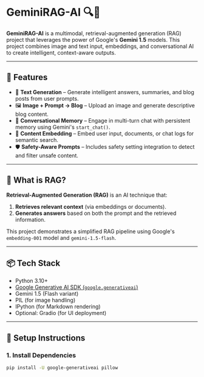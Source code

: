 # GeminiRAG-AI 🔍💬

**GeminiRAG-AI** is a multimodal, retrieval-augmented generation (RAG) project that leverages the power of Google's **Gemini 1.5** models. This project combines image and text input, embeddings, and conversational AI to create intelligent, context-aware outputs.

---

## 🚀 Features

- 🧠 **Text Generation** – Generate intelligent answers, summaries, and blog posts from user prompts.
- 🖼️ **Image + Prompt → Blog** – Upload an image and generate descriptive blog content.
- 💬 **Conversational Memory** – Engage in multi-turn chat with persistent memory using Gemini's `start_chat()`.
- 🔎 **Content Embedding** – Embed user input, documents, or chat logs for semantic search.
- 🛡️ **Safety-Aware Prompts** – Includes safety setting integration to detect and filter unsafe content.

---

## 🧠 What is RAG?

**Retrieval-Augmented Generation (RAG)** is an AI technique that:
1. **Retrieves relevant context** (via embeddings or documents).
2. **Generates answers** based on both the prompt and the retrieved information.

This project demonstrates a simplified RAG pipeline using Google's `embedding-001` model and `gemini-1.5-flash`.

---

## 📦 Tech Stack

- Python 3.10+
- [Google Generative AI SDK (`google.generativeai`)](https://pypi.org/project/google-generativeai/)
- Gemini 1.5 (Flash variant)
- PIL (for image handling)
- IPython (for Markdown rendering)
- Optional: Gradio (for UI deployment)

---

## 🔧 Setup Instructions

### 1. Install Dependencies

```bash
pip install -U google-generativeai pillow

